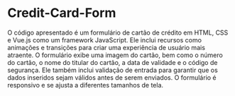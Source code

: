 # Credit-Card-Form

O código apresentado é um formulário de cartão de crédito em HTML, CSS e Vue.js como um framework JavaScript. Ele inclui recursos como animações e transições para criar uma experiência de usuário mais atraente. O formulário exibe uma imagem do cartão, bem como o número do cartão, o nome do titular do cartão, a data de validade e o código de segurança. Ele também inclui validação de entrada para garantir que os dados inseridos sejam válidos antes de serem enviados. O formulário é responsivo e se ajusta a diferentes tamanhos de tela. 
